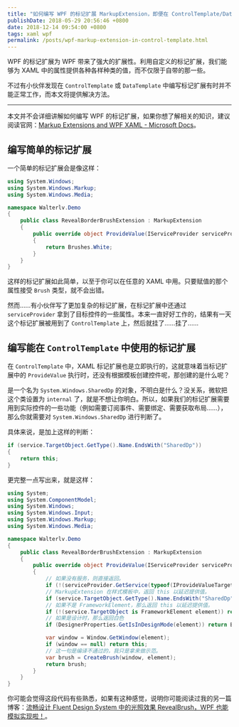 ```yaml
---
title: "如何编写 WPF 的标记扩展 MarkupExtension，即便在 ControlTemplate/DataTemplate 中也能生效"
publishDate: 2018-05-29 20:56:46 +0800
date: 2018-12-14 09:54:00 +0800
tags: xaml wpf
permalink: /posts/wpf-markup-extension-in-control-template.html
---
```


WPF 的标记扩展为 WPF 带来了强大的扩展性。利用自定义的标记扩展，我们能够为 XAML 中的属性提供各种各样种类的值，而不仅限于自带的那一些。

不过有小伙伴发现在 `ControlTemplate` 或 `DataTemplate` 中编写标记扩展有时并不能正常工作，而本文将提供解决方法。

---

本文并不会详细讲解如何编写 WPF 的标记扩展，如果你想了解相关的知识，建议阅读官网：[Markup Extensions and WPF XAML - Microsoft Docs](https://docs.microsoft.com/en-us/dotnet/framework/wpf/advanced/markup-extensions-and-wpf-xaml?wt.mc_id=MVP)。

<div id="toc"></div>

## 编写简单的标记扩展

一个简单的标记扩展会是像这样：

```csharp
using System.Windows;
using System.Windows.Markup;
using System.Windows.Media;

namespace Walterlv.Demo
{
    public class RevealBorderBrushExtension : MarkupExtension
    {
        public override object ProvideValue(IServiceProvider serviceProvider)
        {
            return Brushes.White;
        }
    }
}
```

这样的标记扩展如此简单，以至于你可以在任意的 XAML 中用。只要赋值的那个属性接受 `Brush` 类型，就不会出错。

然而……有小伙伴写了更加复杂的标记扩展，在标记扩展中还通过 `serviceProvider` 拿到了目标控件的一些属性。本来一直好好工作的，结果有一天这个标记扩展被用到了 `ControlTemplate` 上，然后就挂了……挂了……

## 编写能在 `ControlTemplate` 中使用的标记扩展

在 `ControlTemplate` 中，XAML 标记扩展也是立即执行的，这就意味着当标记扩展中的 `ProvideValue` 执行时，还没有根据模板创建控件呢，那创建的是什么呢？

是一个名为 `System.Windows.SharedDp` 的对象，不明白是什么？没关系，微软把这个类设置为 `internal` 了，就是不想让你明白。所以，如果我们的标记扩展需要用到实际控件的一些功能（例如需要订阅事件、需要绑定、需要获取布局……），那么你就需要对 `System.Windows.SharedDp` 进行判断了。

具体来说，是加上这样的判断：

```csharp
if (service.TargetObject.GetType().Name.EndsWith("SharedDp"))
{
    return this;
}
```

更完整一点写出来，就是这样：

```csharp
using System;
using System.ComponentModel;
using System.Windows;
using System.Windows.Input;
using System.Windows.Markup;
using System.Windows.Media;

namespace Walterlv.Demo
{
    public class RevealBorderBrushExtension : MarkupExtension
    {
        public override object ProvideValue(IServiceProvider serviceProvider)
        {
            // 如果没有服务，则直接返回。
            if (!(serviceProvider.GetService(typeof(IProvideValueTarget)) is IProvideValueTarget service)) return null;
            // MarkupExtension 在样式模板中，返回 this 以延迟提供值。
            if (service.TargetObject.GetType().Name.EndsWith("SharedDp")) return this;
            // 如果不是 FrameworkElement，那么返回 this 以延迟提供值。
            if (!(service.TargetObject is FrameworkElement element)) return this;
            // 如果是设计时，那么返回白色
            if (DesignerProperties.GetIsInDesignMode(element)) return Brushes.White;

            var window = Window.GetWindow(element);
            if (window == null) return this;
            // 这一句是编译不通过的，我只是拿来做示范。
            var brush = CreateBrush(window, element);
            return brush;
        }
    }
}
```

你可能会觉得这段代码有些熟悉，如果有这种感觉，说明你可能阅读过我的另一篇博客：[流畅设计 Fluent Design System 中的光照效果 RevealBrush，WPF 也能模拟实现啦！](/post/fluent-design-reveal-brush-in-wpf)。

